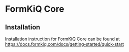 # FormKiQ Core

## Installation

Installation instruction for FormKiQ Core can be found at https://docs.formkiq.com/docs/getting-started/quick-start
